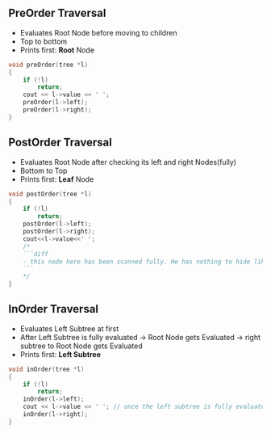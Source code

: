 ## PreOrder Traversal
+ Evaluates Root Node before moving to children
+ Top to bottom
+ Prints first: **Root** Node 
```cpp
void preOrder(tree *l)
{
    if (!l)
        return;
    cout << l->value << ' ';
    preOrder(l->left);
    preOrder(l->right);
}
```

## PostOrder Traversal
+ Evaluates Root Node after checking its left and right Nodes(fully)
+ Bottom to Top
+ Prints first: **Leaf** Node 
```cpp
void postOrder(tree *l)
{
    if (!l)
        return;
    postOrder(l->left);
    postOrder(l->right);
    cout<<l->value<<' ';
    /*
    ```diff
    - this node here has been scanned fully. He has nothing to hide like the brand All Clear says "Nothing to hide"
    ```
    */
}
```
## InOrder Traversal
+ Evaluates Left Subtree at first
+ After Left Subtree is fully evaluated -> Root Node gets Evaluated -> right subtree to Root Node gets Evaluated
+ Prints first: **Left Subtree**
```cpp
void inOrder(tree *l)
{
    if (!l)
        return;
    inOrder(l->left);
    cout << l->value << ' '; // once the left subtree is fully evaluated
    inOrder(l->right);
}
```
